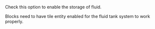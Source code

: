 Check this option to enable the storage of fluid.

Blocks need to have tile entity enabled for the fluid tank system to work properly.